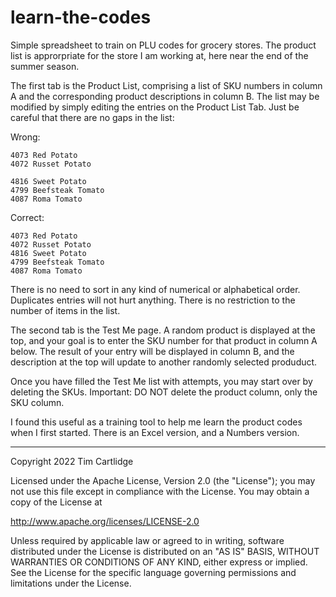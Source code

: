 # learn-the-codes
Simple spreadsheet to train on PLU codes for grocery stores. The product list is approrpriate for the store I am working at, here near the end of the summer season.

The first tab is the Product List, comprising a list of SKU numbers in column A and the corresponding product descriptions in column B. The list may be modified by simply editing the entries on the Product List Tab. Just be careful that there are no gaps in the list:

Wrong:

	4073 Red Potato
	4072 Russet Potato

	4816 Sweet Potato
	4799 Beefsteak Tomato
	4087 Roma Tomato

Correct:

	4073 Red Potato
	4072 Russet Potato
	4816 Sweet Potato
	4799 Beefsteak Tomato
	4087 Roma Tomato

There is no need to sort in any kind of numerical or alphabetical order. Duplicates entries will not hurt anything. There is no restriction to the number of items in the list.

The second tab is the Test Me page. A random product is displayed at the top, and your goal is to enter the SKU number for that product in column A below. The result of your entry will be displayed in column B, and the description at the top will update to another randomly selected produduct.

Once you have filled the Test Me list with attempts, you may start over by deleting the SKUs. Important: DO NOT delete the product column, only the SKU column.

I found this useful as a training tool to help me learn the product codes when I first started. There is an Excel version, and a Numbers version.

---------------------------------------------------------------------

Copyright 2022 Tim Cartlidge

Licensed under the Apache License, Version 2.0 (the "License");
you may not use this file except in compliance with the License.
You may obtain a copy of the License at

   http://www.apache.org/licenses/LICENSE-2.0

Unless required by applicable law or agreed to in writing, software
distributed under the License is distributed on an "AS IS" BASIS,
WITHOUT WARRANTIES OR CONDITIONS OF ANY KIND, either express or implied.
See the License for the specific language governing permissions and
limitations under the License.
